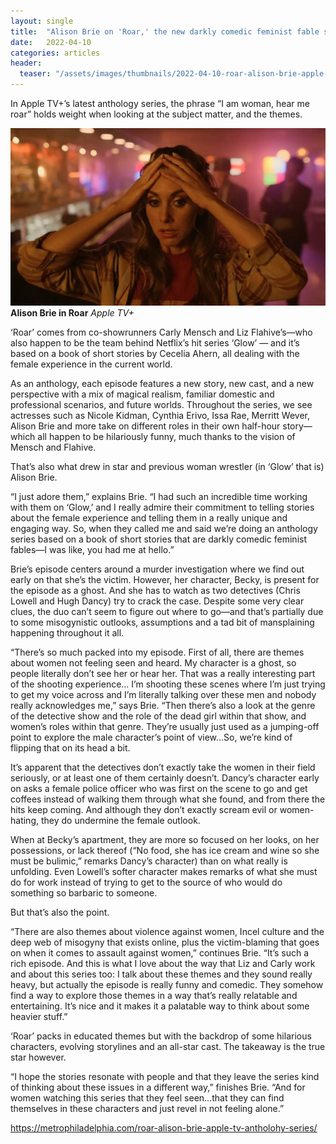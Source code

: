 ```yaml
---
layout: single
title:  "Alison Brie on 'Roar,' the new darkly comedic feminist fable series"
date:   2022-04-10
categories: articles
header:
  teaser: "/assets/images/thumbnails/2022-04-10-roar-alison-brie-apple-tv-antholohy-series.jpg"
---
```


In Apple TV+’s latest anthology series, the phrase “I am woman, hear me roar” holds weight when looking at the subject matter, and the themes.

![Alison Brie in Roar](/assets/images/thumbnails/2022-04-10-roar-alison-brie-apple-tv-antholohy-series.jpg)
**Alison Brie in Roar** _Apple TV+_

‘Roar’ comes from co-showrunners Carly Mensch and Liz Flahive’s—who also happen to be the team behind Netflix’s hit series ‘Glow’ — and it’s based on a book of short stories by Cecelia Ahern, all dealing with the female experience in the current world.

As an anthology, each episode features a new story, new cast, and a new perspective with a mix of magical realism, familiar domestic and professional scenarios, and future worlds. Throughout the series, we see actresses such as Nicole Kidman, Cynthia Erivo, Issa Rae, Merritt Wever, Alison Brie and more take on different roles in their own half-hour story—which all happen to be hilariously funny, much thanks to the vision of Mensch and Flahive.

That’s also what drew in star and previous woman wrestler (in ‘Glow’ that is) Alison Brie.

“I just adore them,” explains Brie. “I had such an incredible time working with them on ‘Glow,’ and I really admire their commitment to telling stories about the female experience and telling them in a really unique and engaging way. So, when they called me and said we’re doing an anthology series based on a book of short stories that are darkly comedic feminist fables—I was like, you had me at hello.”

Brie’s episode centers around a murder investigation where we find out early on that she’s the victim. However, her character, Becky, is present for the episode as a ghost. And she has to watch as two detectives (Chris Lowell and Hugh Dancy) try to crack the case. Despite some very clear clues, the duo can’t seem to figure out where to go—and that’s partially due to some misogynistic outlooks, assumptions and a tad bit of mansplaining happening throughout it all.

“There’s so much packed into my episode. First of all, there are themes about women not feeling seen and heard. My character is a ghost, so people literally don’t see her or hear her. That was a really interesting part of the shooting experience… I’m shooting these scenes where I’m just trying to get my voice across and I’m literally talking over these men and nobody really acknowledges me,” says Brie. “Then there’s also a look at the genre of the detective show and the role of the dead girl within that show, and women’s roles within that genre. They’re usually just used as a jumping-off point to explore the male character’s point of view…So, we’re kind of flipping that on its head a bit.

It’s apparent that the detectives don’t exactly take the women in their field seriously, or at least one of them certainly doesn’t. Dancy’s character early on asks a female police officer who was first on the scene to go and get coffees instead of walking them through what she found, and from there the hits keep coming. And although they don’t exactly scream evil or women-hating, they do undermine the female outlook.

When at Becky’s apartment, they are more so focused on her looks, on her possessions, or lack thereof (“No food, she has ice cream and wine so she must be bulimic,” remarks Dancy’s character) than on what really is unfolding. Even Lowell’s softer character makes remarks of what she must do for work instead of trying to get to the source of who would do something so barbaric to someone.

But that’s also the point.

“There are also themes about violence against women, Incel culture and the deep web of misogyny that exists online, plus the victim-blaming that goes on when it comes to assault against women,” continues Brie. “It’s such a rich episode. And this is what I love about the way that Liz and Carly work and about this series too: I talk about these themes and they sound really heavy, but actually the episode is really funny and comedic. They somehow find a way to explore those themes in a way that’s really relatable and entertaining. It’s nice and it makes it a palatable way to think about some heavier stuff.”

‘Roar’ packs in educated themes but with the backdrop of some hilarious characters, evolving storylines and an all-star cast. The takeaway is the true star however.

“I hope the stories resonate with people and that they leave the series kind of thinking about these issues in a different way,” finishes Brie. “And for women watching this series that they feel seen…that they can find themselves in these characters and just revel in not feeling alone.”

https://metrophiladelphia.com/roar-alison-brie-apple-tv-antholohy-series/

